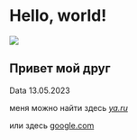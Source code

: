 # Hello, world!
![][def]
## Привет мой друг
Data 13.05.2023

меня можно найти здесь [*ya.ru*][def1]

или здесь [google.com][def2]


[def]: https://netology-code.github.io/git-homeworks/introduction/assets/logo.png
[def1]: https://ya.ru
[def2]: https://google.com